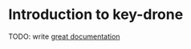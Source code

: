 # Introduction to key-drone

TODO: write [great documentation](http://jacobian.org/writing/what-to-write/)
